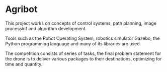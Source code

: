 <html>
    <head></head>
    <body>
        <h1>Agribot</h1>
        <p>This project works on concepts of control systems, path planning, image processinf and algorithm development.</p>
        <p>Tools such as the Robot Operating System, robotics simulator Gazebo, the Python programming language and many of its libraries are used.</p>
        <p>The competition consists of series of tasks, the final problem statement for the drone is to deliver various packages to their destinations, optimizing for time and quantity.</p>
    </body>
    
</html>